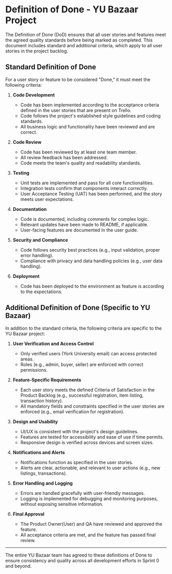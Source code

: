 # Definition of Done - YU Bazaar Project

The Definition of Done (DoD) ensures that all user stories and features meet the agreed quality standards before being marked as completed. This document includes standard and additional criteria, which apply to all user stories in the project backlog.

## Standard Definition of Done

For a user story or feature to be considered "Done," it must meet the following criteria:

1. **Code Development**
   - Code has been implemented according to the acceptance criteria defined in the user stories that are present on Trello.
   - Code follows the project's established style guidelines and coding standards.
   - All business logic and functionality have been reviewed and are correct.

2. **Code Review**
   - Code has been reviewed by at least one team member.
   - All review feedback has been addressed.
   - Code meets the team's quality and readability standards.

3. **Testing**
   - Unit tests are implemented and pass for all core functionalities.
   - Integration tests confirm that components interact correctly.
   - User Acceptance Testing (UAT) has been performed, and the story meets user expectations.

4. **Documentation**
   - Code is documented, including comments for complex logic.
   - Relevant updates have been made to README, if applicable.
   - User-facing features are documented in the user guide.

5. **Security and Compliance**
   - Code follows security best practices (e.g., input validation, proper error handling).
   - Compliance with privacy and data handling policies (e.g., user data handling).

6. **Deployment**
   - Code has been deployed to the environment as feature is according to the expectations.

## Additional Definition of Done (Specific to YU Bazaar)

In addition to the standard criteria, the following criteria are specific to the YU Bazaar project:

1. **User Verification and Access Control**
   - Only verified users (York University email) can access protected areas.
   - Roles (e.g., admin, buyer, seller) are enforced with correct permissions.

2. **Feature-Specific Requirements**
   - Each user story meets the defined Criteria of Satisfaction in the Product Backlog (e.g., successful registration, item listing, transaction history).
   - All mandatory fields and constraints specified in the user stories are enforced (e.g., email verification for registration).

3. **Design and Usability**
   - UI/UX is consistent with the project's design guidelines.
   - Features are tested for accessibility and ease of use if time permits.
   - Responsive design is verified across devices and screen sizes.

4. **Notifications and Alerts**
   - Notifications function as specified in the user stories.
   - Alerts are clear, actionable, and relevant to user actions (e.g., new listings, transactions).

5. **Error Handling and Logging**
   - Errors are handled gracefully with user-friendly messages.
   - Logging is implemented for debugging and monitoring purposes, without exposing sensitive information.

6. **Final Approval**
   - The Product Owner(User) and QA have reviewed and approved the feature.
   - All acceptance criteria are met, and the feature has passed final review.

---

The entire YU Bazaar team has agreed to these definitions of Done to ensure consistency and quality across all development efforts in Sprint 0 and beyond.
